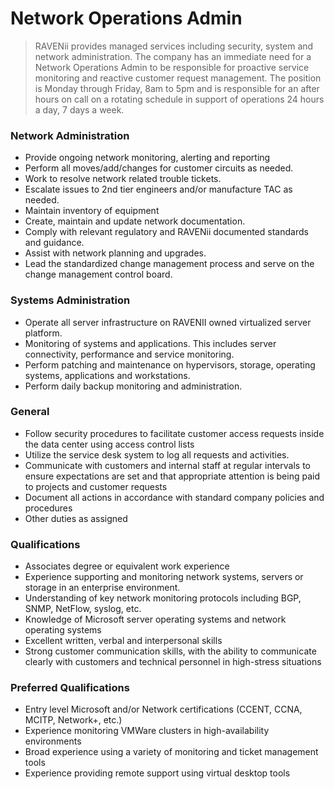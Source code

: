 # Network Operations Admin

>RAVENii provides managed services including security, system and network administration. The company has an immediate need for a Network Operations Admin to be responsible for proactive service monitoring and reactive customer request management. The position is Monday through Friday, 8am to 5pm and is responsible for an after hours on call on a rotating schedule in support of operations 24 hours a day, 7 days a week. 

### Network Administration
- Provide ongoing network monitoring, alerting and reporting
- Perform all moves/add/changes for customer circuits as needed.
- Work to resolve network related trouble tickets.
- Escalate issues to 2nd tier engineers and/or manufacture TAC as needed.
- Maintain inventory of equipment
- Create, maintain and update network documentation.
- Comply with relevant regulatory and RAVENii documented standards and guidance.
- Assist with network planning and upgrades.
- Lead the standardized change management process and serve on the change management control board.

### Systems Administration
- Operate all server infrastructure on RAVENII owned virtualized server platform.
- Monitoring of systems and applications. This includes server connectivity, performance and service monitoring.
- Perform patching and maintenance on hypervisors, storage, operating systems, applications and workstations.
- Perform daily backup monitoring and administration.

### General
- Follow security procedures to facilitate customer access requests inside the data center using access control lists
- Utilize the service desk system to log all requests and activities.
- Communicate with customers and internal staff at regular intervals to ensure expectations are set and that appropriate attention is being paid to projects and customer requests
- Document all actions in accordance with standard company policies and procedures
- Other duties as assigned

### Qualifications
- Associates degree or equivalent work experience
- Experience supporting and monitoring network systems, servers or storage in an enterprise environment. 
- Understanding of key network monitoring protocols including BGP, SNMP, NetFlow, syslog, etc.
- Knowledge of Microsoft server operating systems and network operating systems
- Excellent written, verbal and interpersonal skills
- Strong customer communication skills, with the ability to communicate clearly with customers and technical personnel in high-stress situations

### Preferred Qualifications
- Entry level Microsoft and/or Network certifications (CCENT, CCNA, MCITP, Network+, etc.)
- Experience monitoring VMWare clusters in high-availability environments
- Broad experience using a variety of monitoring and ticket management tools
- Experience providing remote support using virtual desktop tools
